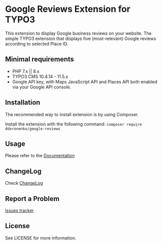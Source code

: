 # Google Reviews Extension for TYPO3

This extension to display Google business reviews on your website.
The simple TYPO3 extension that displays five (most-relevant) Google reviews according to selected Place ID.

## Minimal requirements
- PHP 7.x || 8.x
- TYPO3 CMS 10.4.14 - 11.5.x
- Google API key, with Maps JavaScript API and Places API both enabled via your Google API console.

## Installation
The recommended way to install extension is by using Composer.

Install the extension with the following command: `composer require ddoronenko/google-reviews`

## Usage
Please refer to the [Documentation](https://github.com/ddoronenko/google-reviews/blob/master/Documentation/Index.rst)

## ChangeLog
Check [ChangeLog](https://github.com/ddoronenko/google-reviews/blob/master/CHANGELOG.md)

## Report a Problem
[Issues tracker](https://github.com/ddoronenko/google-reviews/issues)

## License
See LICENSE for more information.